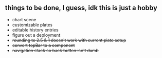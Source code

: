## things to be done, I guess, idk this is just a hobby

* chart scene
* customizable plates
* editable history entries
* figure out a deployment
* ~~rounding to 2.5 & 1 doesn't work with current plate setup~~
* ~~convert topBar to a component~~
* ~~navigation stack so back button isn't dumb~~
